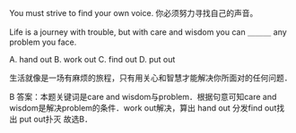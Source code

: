 You must strive to find your own voice.
你必须努力寻找自己的声音。 

Life is a journey with trouble, but with care and wisdom you can ＿＿＿ any problem you face.

 A. hand out
 B. work out
 C. find out
 D. put out

生活就像是一场有麻烦的旅程，只有用关心和智慧才能解决你所面对的任何问题．

B
 答案：本题关键词是care and wisdom与problem．根据句意可知care and wisdom是解决problem的条件．work out解决，算出 hand out 分发find out找出 put out扑灭 故选B．